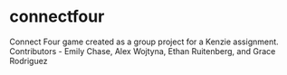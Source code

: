 # connectfour

Connect Four game created as a group project for a Kenzie assignment.
Contributors - Emily Chase, Alex Wojtyna, Ethan Ruitenberg, and Grace Rodriguez
